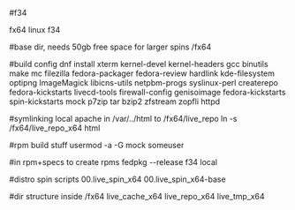 #f34

fx64 linux f34

#base dir, needs 50gb free space for larger spins
/fx64

#build config
dnf install xterm kernel-devel kernel-headers gcc binutils make mc filezilla fedora-packager fedora-review hardlink kde-filesystem optipng ImageMagick libicns-utils netpbm-progs syslinux-perl createrepo fedora-kickstarts livecd-tools firewall-config genisoimage fedora-kickstarts spin-kickstarts mock p7zip tar bzip2 zfstream zopfli httpd

#symlinking local apache in /var/../html to /fx64/live_repo
ln -s /fx64/live_repo_x64 html

#rpm build stuff
usermod -a -G mock someuser

#in rpm+specs to create rpms
fedpkg --release f34 local

#distro spin scripts
00.live_spin_x64
00.live_spin_x64-base

#dir structure inside /fx64
live_cache_x64
live_repo_x64
live_tmp_x64

